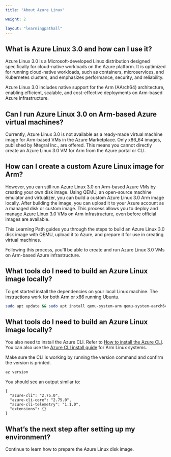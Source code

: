 ```yaml
---
title: "About Azure Linux"

weight: 2

layout: "learningpathall"
---
```


## What is Azure Linux 3.0 and how can I use it?

Azure Linux 3.0 is a Microsoft-developed Linux distribution designed specifically for cloud-native workloads on the Azure platform. It is optimized for running cloud-native workloads, such as containers, microservices, and Kubernetes clusters, and emphasizes performance, security, and reliability. 

Azure Linux 3.0 includes native support for the Arm (AArch64) architecture, enabling efficient, scalable, and cost-effective deployments on Arm-based Azure infrastructure.

## Can I run Azure Linux 3.0 on Arm-based Azure virtual machines?

Currently, Azure Linux 3.0 is not available as a ready-made virtual machine image for Arm-based VMs in the Azure Marketplace. Only x86_64 images, published by Ntegral Inc., are offered. This means you cannot directly create an Azure Linux 3.0 VM for Arm from the Azure portal or CLI.

## How can I create a custom Azure Linux image for Arm?

However, you can still run Azure Linux 3.0 on Arm-based Azure VMs by creating your own disk image. Using QEMU, an open-source machine emulator and virtualizer, you can build a custom Azure Linux 3.0 Arm image locally. After building the image, you can upload it to your Azure account as a managed disk or custom image. This process allows you to deploy and manage Azure Linux 3.0 VMs on Arm infrastructure, even before official images are available.

This Learning Path guides you through the steps to build an Azure Linux 3.0 disk image with QEMU, upload it to Azure, and prepare it for use in creating virtual machines.

Following this process, you'll be able to create and run Azure Linux 3.0 VMs on Arm-based Azure infrastructure.

## What tools do I need to build an Azure Linux image locally?

To get started install the dependencies on your local Linux machine. The instructions work for both Arm or x86 running Ubuntu. 

```bash
sudo apt update && sudo apt install qemu-system-arm qemu-system-aarch64 qemu-efi-aarch64 qemu-utils ovmf -y
```

## What tools do I need to build an Azure Linux image locally?

You also need to install the Azure CLI. Refer to [How to install the Azure CLI](https://learn.microsoft.com/en-us/cli/azure/install-azure-cli?view=azure-cli-latest). You can also use the [Azure CLI install guide](/install-guides/azure-cli/) for Arm Linux systems. 

Make sure the CLI is working by running the version command and confirm the version is printed.

```bash
az version
```

You should see an output similar to:

```output
{
  "azure-cli": "2.75.0",
  "azure-cli-core": "2.75.0",
  "azure-cli-telemetry": "1.1.0",
  "extensions": {}
}
```

## What’s the next step after setting up my environment?

Continue to learn how to prepare the Azure Linux disk image. 